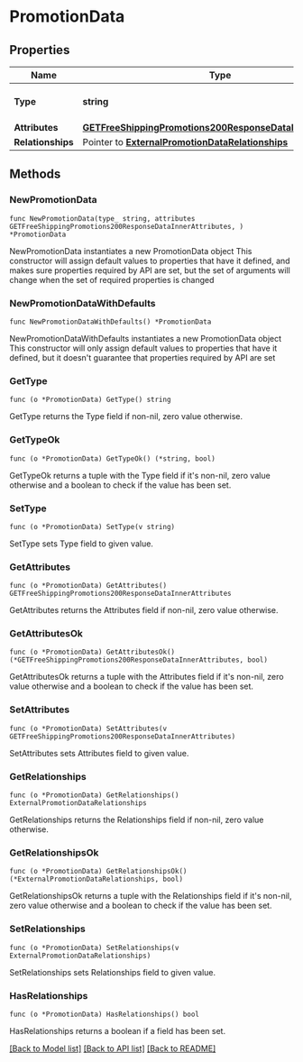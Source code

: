 # PromotionData

## Properties

Name | Type | Description | Notes
------------ | ------------- | ------------- | -------------
**Type** | **string** | The resource&#39;s type | [default to "promotions"]
**Attributes** | [**GETFreeShippingPromotions200ResponseDataInnerAttributes**](GETFreeShippingPromotions200ResponseDataInnerAttributes.md) |  | 
**Relationships** | Pointer to [**ExternalPromotionDataRelationships**](ExternalPromotionDataRelationships.md) |  | [optional] 

## Methods

### NewPromotionData

`func NewPromotionData(type_ string, attributes GETFreeShippingPromotions200ResponseDataInnerAttributes, ) *PromotionData`

NewPromotionData instantiates a new PromotionData object
This constructor will assign default values to properties that have it defined,
and makes sure properties required by API are set, but the set of arguments
will change when the set of required properties is changed

### NewPromotionDataWithDefaults

`func NewPromotionDataWithDefaults() *PromotionData`

NewPromotionDataWithDefaults instantiates a new PromotionData object
This constructor will only assign default values to properties that have it defined,
but it doesn't guarantee that properties required by API are set

### GetType

`func (o *PromotionData) GetType() string`

GetType returns the Type field if non-nil, zero value otherwise.

### GetTypeOk

`func (o *PromotionData) GetTypeOk() (*string, bool)`

GetTypeOk returns a tuple with the Type field if it's non-nil, zero value otherwise
and a boolean to check if the value has been set.

### SetType

`func (o *PromotionData) SetType(v string)`

SetType sets Type field to given value.


### GetAttributes

`func (o *PromotionData) GetAttributes() GETFreeShippingPromotions200ResponseDataInnerAttributes`

GetAttributes returns the Attributes field if non-nil, zero value otherwise.

### GetAttributesOk

`func (o *PromotionData) GetAttributesOk() (*GETFreeShippingPromotions200ResponseDataInnerAttributes, bool)`

GetAttributesOk returns a tuple with the Attributes field if it's non-nil, zero value otherwise
and a boolean to check if the value has been set.

### SetAttributes

`func (o *PromotionData) SetAttributes(v GETFreeShippingPromotions200ResponseDataInnerAttributes)`

SetAttributes sets Attributes field to given value.


### GetRelationships

`func (o *PromotionData) GetRelationships() ExternalPromotionDataRelationships`

GetRelationships returns the Relationships field if non-nil, zero value otherwise.

### GetRelationshipsOk

`func (o *PromotionData) GetRelationshipsOk() (*ExternalPromotionDataRelationships, bool)`

GetRelationshipsOk returns a tuple with the Relationships field if it's non-nil, zero value otherwise
and a boolean to check if the value has been set.

### SetRelationships

`func (o *PromotionData) SetRelationships(v ExternalPromotionDataRelationships)`

SetRelationships sets Relationships field to given value.

### HasRelationships

`func (o *PromotionData) HasRelationships() bool`

HasRelationships returns a boolean if a field has been set.


[[Back to Model list]](../README.md#documentation-for-models) [[Back to API list]](../README.md#documentation-for-api-endpoints) [[Back to README]](../README.md)


